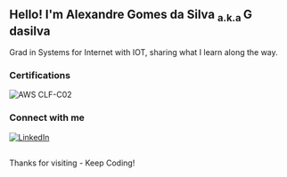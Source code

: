 <h2>
	<span>Hello! I'm Alexandre Gomes da Silva <sub> a.k.a </sub> G dasilva</span>
	
</h2>

Grad in Systems for Internet with IOT, sharing what I learn along the way.

### Certifications
![AWS CLF-C02](https://img.shields.io/badge/AWS%20Academy%20Graduate%20-%20Cloud%20Foundations-efefef?style=flat&logo=amazonwebservices&logoColor=efefef&labelColor=fcde00)

### Connect with me
[![LinkedIn](https://img.shields.io/badge/linkedin/gdasilva333-fff?style=flat&logo=linkedin&labelColor=0A66C2)](https://www.linkedin.com/in/gdasilva333/)


  ##

Thanks for visiting  - Keep Coding!